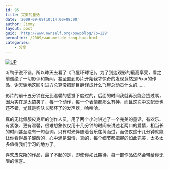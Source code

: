 ```yaml
---
id: 95
title: 完美的童话
date: '2009-09-09T10:14:00+08:00'
author: Jimmy
layout: post
guid: 'http://www.ownself.org/oswpblog/?p=129'
permalink: /2009/wan-mei-de-tong-hua.html
categories:
    - 分享
---
```


[![UP](/wp-content/uploads/2010/2b260bfc4bc5_60E/up_thumb.jpg "UP")](/wp-content/uploads/2010/2b260bfc4bc5_60E/up.jpg)

听鸭子说不错，所以昨天去看了《飞屋环球记》，为了到达观影的最高享受，看之前谢绝了一切影评和新闻，甚至直到影片开始我才惊奇的发现竟然是Pixar的作品，谢天谢地这回引进方总算没把题目翻译成什么飞屋总动员什么的……

影片的前十五分钟在无比温馨的感觉下度过的，后面的时间我就再没能合拢过嘴，因为实在是太搞笑了，每一个动作，每一个表情都那么有神，而且这次中文配音也还不错，尤其是狗队长那坏了的发声器，哈哈哈。

真的无比佩服皮克斯的创作人员，用了两个小时讲述了一个完美的童话，有欢乐、有紧张、更有温馨，很难想象仅仅用十几分钟的时间来讲述老两口的爱情，相当长的时间甚至没有一句台词，只有时光伴随着音乐荏苒而过，而仅仅这十几分钟就能让你看得鼻子酸酸的，心中满是温情，真的，每个细节都把握的如此完美，太多太多值得我们学习的地方了。

喜欢皮克斯的作品，最了不起的是，即使你如此期待，每一部作品依然会带给你无限的惊喜。